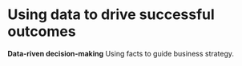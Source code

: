 <h1>Using data to drive successful outcomes</h1>

<p><b>Data-riven decision-making</b> Using facts to guide business strategy.</p>
